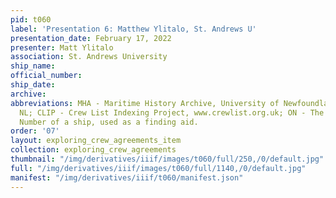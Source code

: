 ```yaml
---
pid: t060
label: 'Presentation 6: Matthew Ylitalo, St. Andrews U'
presentation_date: February 17, 2022
presenter: Matt Ylitalo
association: St. Andrews University
ship_name:
official_number:
ship_date:
archive:
abbreviations: MHA - Maritime History Archive, University of Newfoundland, St. John's
  NL; CLIP - Crew List Indexing Project, www.crewlist.org.uk; ON - The permanent Official
  Number of a ship, used as a finding aid.
order: '07'
layout: exploring_crew_agreements_item
collection: exploring_crew_agreements
thumbnail: "/img/derivatives/iiif/images/t060/full/250,/0/default.jpg"
full: "/img/derivatives/iiif/images/t060/full/1140,/0/default.jpg"
manifest: "/img/derivatives/iiif/t060/manifest.json"
---
```

